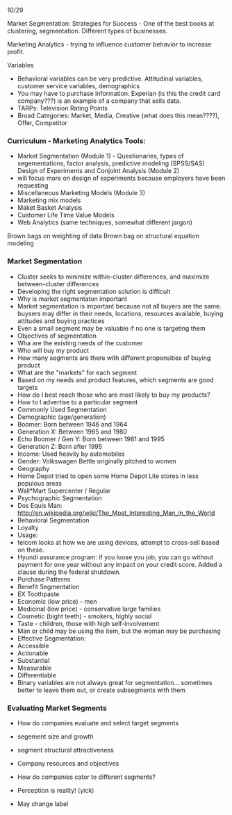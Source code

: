 10/29

Market Segmentation: Strategies for Success - One of the best books at clustering, segmentation.  Different types of businesses.

Marketing Analytics - trying to influence customer behavior to increase profit.

Variables 
- Behavioral variables can be very predictive.  Attitudinal variables, customer service variables, demographics
- You may have to purchase information.  Experian (is this the credit card company???) is an example of a company that sells data.
- TARPs: Television Rating Points
- Broad Categories: Market, Media, Creative (what does this mean????), Offer, Competitor

### Curriculum - Marketing Analytics Tools:
- Market Segmentation (Module 1) - Questionaries, types of segementations, factor analysis, predictive modeling (SPSS/SAS)
Design of Experiments and Conjoint Analysis (Module 2)
 - will focus more on design of experiments because employers have been requesting
- Miscellaneous Marketing Models (Module 3)
 - Marketing mix models
 - Maket Basket Analysis
 - Customer Life Time Value Models
 - Web Analytics (same techniques, somewhat different jargon)
 
Brown bags on weighting of data
Brown bag on structural equation modeling

### Market Segmentation
- Cluster seeks to minimize within-cluster differences, and maximize between-cluster differences
- Developing the right segmentation solution is difficult
- Why is market segmentaton important
 - Market segmentation is important because not all buyers are the same.  buysers may differ in their needs, locations, resources available, buying attitudes and buying practices
 - Even a small segment may be valuable if no one is targeting them
- Objectives of segmentation
 - Wha are the existing needs of the customer
 - Who will buy my product
 - How many segments are there with different propensities of buying product
 - What are the "markets" for each segment
 - Based on my needs and product features, which segments are good targets
 - How do I best reach those who are most likely to buy my products?
  - How to I advertise to a particular segment
- Commonly Used Segmentation
 - Demographic (age/generation)
  - Boomer: Born between 1946 and 1964
  - Generation X: Between 1965 and 1980
  - Echo Boomer / Gen Y: Born between 1981 and 1995
  - Generation Z: Born after 1995
  - Income: Used heavily by automobiles
  - Gender: Volkswagen Bettle originally pitched to women
 - Geography
  - Home Depot tried to open some Home Depot Lite stores in less populous areas
  - Wall*Mart Supercenter / Regular
 - Psychographic Segmentation
  - Dos Equis Man: http://en.wikipedia.org/wiki/The_Most_Interesting_Man_in_the_World
 - Behavioral Segmentation
  - Loyalty
  - Usage: 
   - telcom looks at how we are using devices, attempt to cross-sell based on these.  
   - Hyundi assurance program: if you loose you job, you can go without payment for one year without any impact on your credit score.  Added a clause during the federal shutdown.
  - Purchase Patterns
 - Benefit Segmentation
  - EX Toothpaste
   - Economic (low price) - men
   - Medicinal (low price) - conservative large families
   - Cosmetic (bight teeth) - smokers, highly social
   - Taste - children, those with high self-involvement
- Man or child may be using the item, but the woman may be purchasing
- Effective Segmentation:
 - Accessible
 - Actionable
 - Substantial
 - Measurable
 - Differentiable
- Binary variables are not always great for segmentation... sometimes better to leave them out, or create subsegments with them

### Evaluating Market Segments
- How do companies evaluate and select target segments
 - segement size and growth
 - segment structural attractiveness
 - Company resources and objectives

- How do companies cator to different segments?
 - Perception is reality! (yick)
 - May change label

 
